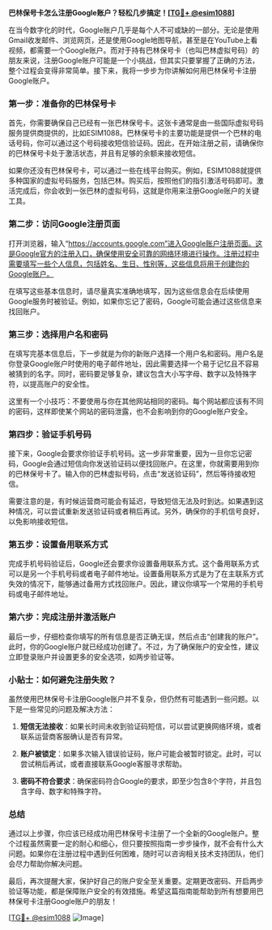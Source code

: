 **巴林保号卡怎么注册Google账户？轻松几步搞定！[[TG💪+ @esim1088](https://t.me/s/esim1088)]**

在当今数字化的时代，Google账户几乎是每个人不可或缺的一部分。无论是使用Gmail收发邮件、浏览网页，还是使用Google地图导航，甚至是在YouTube上看视频，都需要一个Google账户。而对于持有巴林保号卡（也叫巴林虚拟号码）的朋友来说，注册Google账户可能是一个小挑战，但其实只要掌握了正确的方法，整个过程会变得非常简单。接下来，我将一步步为你讲解如何用巴林保号卡注册Google账户。

### 第一步：准备你的巴林保号卡

首先，你需要确保自己已经有一张巴林保号卡。这张卡通常是由一些国际虚拟号码服务提供商提供的，比如ESIM1088。巴林保号卡的主要功能是提供一个巴林的电话号码，你可以通过这个号码接收短信验证码。因此，在开始注册之前，请确保你的巴林保号卡处于激活状态，并且有足够的余额来接收短信。

如果你还没有巴林保号卡，可以通过一些在线平台购买。例如，ESIM1088就提供多种国家的虚拟号码服务，包括巴林。购买后，按照他们的指引激活号码即可。激活完成后，你会收到一张巴林的虚拟号码，这就是你用来注册Google账户的关键工具。

### 第二步：访问Google注册页面

打开浏览器，输入“https://accounts.google.com”进入Google账户注册页面。这是Google官方的注册入口，确保使用安全可靠的网络环境进行操作。注册过程中需要填写一些个人信息，包括姓名、生日、性别等，这些信息将用于创建你的Google账户。

在填写这些基本信息时，请尽量真实准确地填写，因为这些信息会在后续使用Google服务时被验证。例如，如果你忘记了密码，Google可能会通过这些信息来找回账户。

### 第三步：选择用户名和密码

在填写完基本信息后，下一步就是为你的新账户选择一个用户名和密码。用户名是你登录Google账户时使用的电子邮件地址，因此需要选择一个易于记忆且不容易被猜到的名字。同时，密码要足够复杂，建议包含大小写字母、数字以及特殊字符，以提高账户的安全性。

这里有一个小技巧：不要使用与你在其他网站相同的密码。每个网站都应该有不同的密码，这样即使某个网站的密码泄露，也不会影响到你的Google账户安全。

### 第四步：验证手机号码

接下来，Google会要求你验证手机号码。这一步非常重要，因为一旦你忘记密码，Google会通过短信向你发送验证码以便找回账户。在这里，你就需要用到你的巴林保号卡了。输入你的巴林虚拟号码，点击“发送验证码”，然后等待接收短信。

需要注意的是，有时候运营商可能会有延迟，导致短信无法及时到达。如果遇到这种情况，可以尝试重新发送验证码或者稍后再试。另外，确保你的手机信号良好，以免影响接收短信。

### 第五步：设置备用联系方式

完成手机号码验证后，Google还会要求你设置备用联系方式。这个备用联系方式可以是另一个手机号码或者电子邮件地址。设置备用联系方式是为了在主联系方式失效的情况下，能够通过备用方式找回账户。因此，建议你填写一个常用的手机号码或电子邮件地址。

### 第六步：完成注册并激活账户

最后一步，仔细检查你填写的所有信息是否正确无误，然后点击“创建我的账户”。此时，你的Google账户就已经成功创建了。不过，为了确保账户的安全性，建议立即登录账户并设置更多的安全选项，如两步验证等。

### 小贴士：如何避免注册失败？

虽然使用巴林保号卡注册Google账户并不复杂，但仍然有可能遇到一些问题。以下是一些常见的问题及解决方法：

1. **短信无法接收**：如果长时间未收到验证码短信，可以尝试更换网络环境，或者联系运营商客服确认是否有异常。
   
2. **账户被锁定**：如果多次输入错误验证码，账户可能会被暂时锁定。此时，可以尝试稍后再试，或者直接联系Google客服寻求帮助。

3. **密码不符合要求**：确保密码符合Google的要求，即至少包含8个字符，并且包含字母、数字和特殊字符。

### 总结

通过以上步骤，你应该已经成功用巴林保号卡注册了一个全新的Google账户。整个过程虽然需要一定的耐心和细心，但只要按照指南一步步操作，就不会有什么大问题。如果你在注册过程中遇到任何困难，随时可以咨询相关技术支持团队，他们会尽力帮助你解决问题。

最后，再次提醒大家，保护好自己的账户安全至关重要。定期更改密码、开启两步验证等功能，都是保障账户安全的有效措施。希望这篇指南能帮助到所有想要用巴林保号卡注册Google账户的朋友！

[[TG💪+ @esim1088](https://t.me/s/esim1088) ![Image](https://i.postimg.cc/4NQfJmqS/Snipaste-2025-05-13-00-14-12.png)]